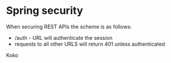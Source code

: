 Spring security
===============

When securing REST APIs the scheme is as follows:
* /auth - URL will authenticate the session
* requests to all other URLS will return 401 unless authenticated

Koko
